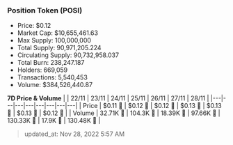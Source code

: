 
  ### Position Token (POSI)
  - Price: $0.12
  - Market Cap: $10,655,461.63
  - Max Supply: 100,000,000
  - Total Supply: 90,971,205.224
  - Circulating Supply: 90,732,958.037
  - Total Burn: 238,247.187
  - Holders: 669,059
  - Transactions: 5,540,453
  - Volume: $384,526,440.87

  **7D Price & Volume**
  | | 22&#x2F;11 | 23&#x2F;11 | 24&#x2F;11 | 25&#x2F;11 | 26&#x2F;11 | 27&#x2F;11 | 28&#x2F;11 |
  |---|---|---|---|---|---|---|---|
  | Price | $0.11 🚀 | $0.12 🚀 | $0.12 🚀 | $0.13 🚀 | $0.13 🔻 | $0.13 🚀 | $0.12 🔻 |
  | Volume | 32.71K 🔻 | 104.3K 🚀 | 18.39K 🔻 | 97.66K 🚀 | 130.33K 🚀 | 17.9K 🔻 | 130.48K 🚀 |

  > updated_at: Nov 28, 2022 5:57 AM

